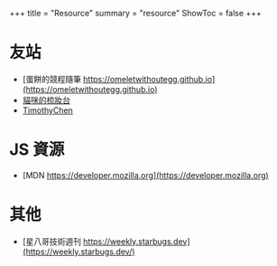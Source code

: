 +++
title = "Resource"
summary = "resource"
ShowToc = false
+++

# 友站
* [蛋餅的競程隨筆 https://omeletwithoutegg.github.io](https://omeletwithoutegg.github.io)  
* [貓咪的梳妝台](https://blog.mikuc.at/)
* [TimothyChen](https://blog.timothychen.tk/)

# JS 資源
* [MDN https://developer.mozilla.org](https://developer.mozilla.org)  

# 其他
* [星八哥技術週刊 https://weekly.starbugs.dev](https://weekly.starbugs.dev/)
